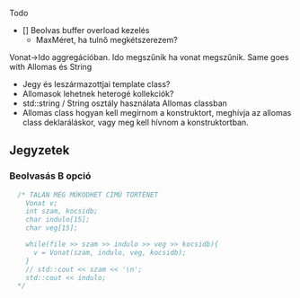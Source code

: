 Todo
- [] Beolvas buffer overload kezelés
    - MaxMéret, ha tulnő megkétszerezem?

Vonat->Ido aggregációban. Ido megszűnik ha vonat megszűnik.
Same goes with Allomas és String

- Jegy és leszármazottjai template class?
- Allomasok lehetnek heterogé kollekciók?
- std::string / String osztály használata Allomas classban
- Allomas class hogyan kell megírnom a konstruktort, meghívja az allomas class deklaráláskor, vagy meg kell hívnom a konstruktortban. 



## Jegyzetek 

### Beolvasás B opció
```cpp
  /* TALÁN MÉG MŰKÖDHET CÍMŰ TÖRTÉNET  
    Vonat v;
    int szam, kocsidb;
    char indulo[15];
    char veg[15];

    while(file >> szam >> indulo >> veg >> kocsidb){
      v = Vonat(szam, indulo, veg, kocsidb);
    }
    // std::cout << szam << '\n';
    std::cout << indulo;
  */

```
